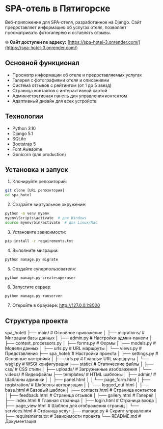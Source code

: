 # SPA-отель в Пятигорске

Веб-приложение для SPA-отеля, разработанное на Django. Сайт предоставляет информацию об услугах отеля, позволяет просматривать фотогалерею и оставлять отзывы.

🌐 **Сайт доступен по адресу:** [https://spa-hotel-3.onrender.com/](https://spa-hotel-3.onrender.com/)

## Основной функционал

- Просмотр информации об отеле и предоставляемых услугах
- Галерея с фотографиями отеля и описаниями
- Система отзывов с рейтингом (от 1 до 5 звезд)
- Страница контактов с интерактивной картой
- Административная панель для управления контентом
- Адаптивный дизайн для всех устройств

## Технологии

- Python 3.10
- Django 5.1
- SQLite
- Bootstrap 5
- Font Awesome
- Gunicorn (для production)

## Установка и запуск

1. Клонируйте репозиторий:
```bash
git clone [URL репозитория]
cd spa_hotel
```

2. Создайте виртуальное окружение:
```bash
python -m venv myenv
myenv\Scripts\activate  # для Windows
source myenv/bin/activate  # для Linux/Mac
```

3. Установите зависимости:
```bash
pip install -r requirements.txt
```

4. Выполните миграции:
```bash
python manage.py migrate
```

5. Создайте суперпользователя:
```bash
python manage.py createsuperuser
```

6. Запустите сервер:
```bash
python manage.py runserver
```

7. Откройте в браузере: http://127.0.0.1:8000

## Структура проекта

spa_hotel/
├── main/ # Основное приложение
│ ├── migrations/ # Миграции базы данных
│ ├── admin.py # Настройки админ-панели
│ ├── context_processors.py
│ ├── forms.py # Формы
│ ├── models.py # Модели данных
│ ├── urls.py # URL маршруты
│ └── views.py # Представления
├── spa_hotel/ # Настройки проекта
│ ├── settings.py # Основные настройки
│ ├── urls.py # Главные URL маршруты
│ └── wsgi.py # WSGI конфигурация
├── static/ # Статические файлы
│ ├── css/ # CSS стили
│ ├── uploads/ # Загруженные изображения
│ └── videos/ # Видеофайлы
├── templates/ # HTML шаблоны
│ ├── admin/ # Шаблоны админки
│ │ ├── panel.html
│ │ └── page_form.html
│ ├── registration/ # Шаблоны авторизации
│ │ └── logged_out.html
│ ├── base.html # Базовый шаблон
│ ├── contacts.html # Страница контактов
│ ├── feedback.html # Страница отзывов
│ ├── gallery.html # Галерея
│ ├── index.html # Главная страница
│ ├── login.html # Страница входа
│ ├── page_view.html # Шаблон для отображения страниц
│ └── services.html # Страница услуг
├── manage.py # Скрипт управления
├── requirements.txt # Зависимости проекта
└── README.md # Документация

